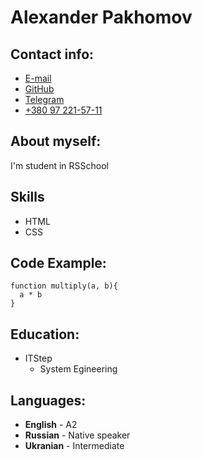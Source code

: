# Alexander Pakhomov
## Contact info:
* [E-mail](mailto:feikomilcezzz2@gmail.com)
* [GitHub](https://github.com/OxygeniumO2)
* [Telegram](https://t.me/hzhzzzhz)
* [+380 97 221-57-11](callto:380972215711)
## About myself:
I'm student in RSSchool
## Skills
* HTML
* CSS
## Code Example:
```
function multiply(a, b){
  a * b
}
```
## Education:
* ITStep
    + System Egineering
## Languages:
* **English** - A2
* **Russian** - Native speaker
* **Ukranian** - Intermediate




